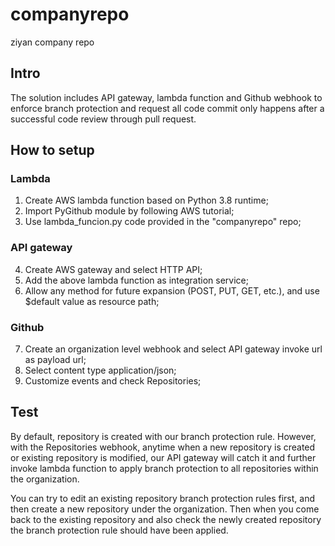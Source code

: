 # **companyrepo**
ziyan company repo

## **Intro**

The solution includes API gateway, lambda function and Github webhook to enforce branch protection and request all code commit only happens after a successful code review through pull request.

## **How to setup**

### Lambda
1. Create AWS lambda function based on Python 3.8 runtime;
2. Import PyGithub module by following AWS tutorial;
3. Use lambda_funcion.py code provided in the "companyrepo" repo;


### API gateway
4. Create AWS gateway and select HTTP API;
5. Add the above lambda function as integration service;
6. Allow any method for future expansion (POST, PUT, GET, etc.), and use $default value as resource path;


### Github
7. Create an organization level webhook and select API gateway invoke url as payload url;
8. Select content type application/json;
9. Customize events and check Repositories;

## **Test**

By default, repository is created with our branch protection rule. However, with the Repositories webhook, anytime when a new repository is created or existing repository is modified, our API gateway will catch it and further invoke lambda function to apply branch protection to all repositories within the organization.

You can try to edit an existing repository branch protection rules first, and then create a new repository under the organization. Then when you come back to the existing repository and also check the newly created repository the branch protection rule should have been applied.

